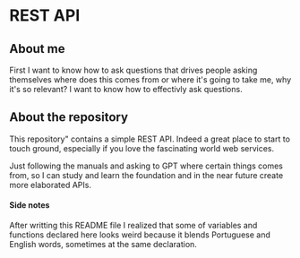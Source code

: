 # REST API

## About me

First I want to know how to ask questions that drives people asking themselves where does this comes from or where it's going to take me, why it's so relevant?  I want to know how to effectivly ask questions.

## About the repository

This repository" contains a simple REST API. Indeed a great place to start to touch ground, especially if you love the fascinating world web services.

Just following the manuals and asking to GPT where certain things comes from, so I can study and learn the foundation and in the near future create more elaborated APIs.

#### Side notes

After writting this README file I realized that some of variables and functions declared here looks weird because it blends Portuguese and English words, sometimes at the same declaration.
